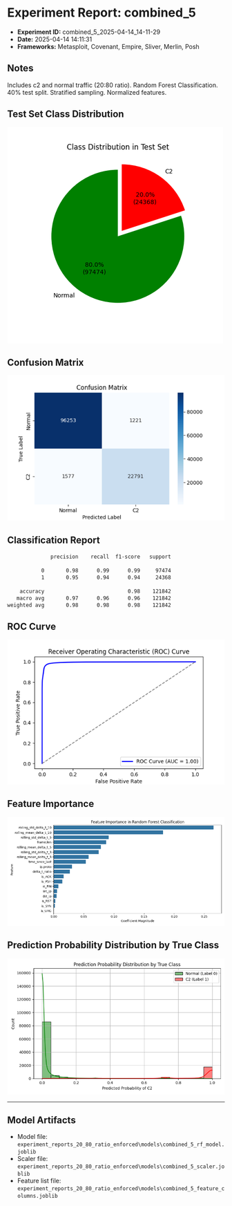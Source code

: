 # Experiment Report: combined_5

- **Experiment ID:** combined_5_2025-04-14_14-11-29
- **Date:** 2025-04-14 14:11:31
- **Frameworks:** Metasploit, Covenant, Empire, Sliver, Merlin, Posh

## Notes
Includes c2 and normal traffic (20:80 ratio). Random Forest Classification. 40% test split. Stratified sampling. Normalized features.

## Test Set Class Distribution
![Class Distribution Pie Chart](images/combined_5_2025-04-14_14-11-29_pie.png)

## Confusion Matrix
![Confusion Matrix](images/combined_5_2025-04-14_14-11-29_confusion.png)

## Classification Report
```
              precision    recall  f1-score   support

           0       0.98      0.99      0.99     97474
           1       0.95      0.94      0.94     24368

    accuracy                           0.98    121842
   macro avg       0.97      0.96      0.96    121842
weighted avg       0.98      0.98      0.98    121842
```

## ROC Curve
![ROC Curve](images/combined_5_2025-04-14_14-11-29_roc.png)

## Feature Importance
![Feature Importance](images/combined_5_2025-04-14_14-11-29_feature_importance.png)

## Prediction Probability Distribution by True Class
![Prediction Histogram](images/combined_5_2025-04-14_14-11-29_hist.png)

---
## Model Artifacts
- Model file: `experiment_reports_20_80_ratio_enforced\models\combined_5_rf_model.joblib`
- Scaler file: `experiment_reports_20_80_ratio_enforced\models\combined_5_scaler.joblib`
- Feature list file: `experiment_reports_20_80_ratio_enforced\models\combined_5_feature_columns.joblib`
